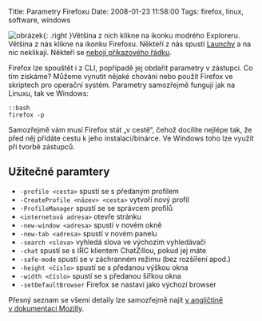 Title: Parametry Firefoxu
Date: 2008-01-23 11:58:00
Tags: firefox, linux, software, windows

![obrázek]({filename}/images/37.jpg){: .right }Většina z nich klikne na ikonku modrého Exploreru. Většina z nás klikne na ikonku Firefoxu. Někteří z nás spustí [Launchy]({filename}2007-12-29_launchy.md) a na nic neklikají. Někteří se [nebojí příkazového řádku]({filename}2007-08-30_png-a-internet-explorer.md).

Firefox lze spouštět i z CLI, popřípadě jej obdařit parametry v zástupci. Co tím získáme? Můžeme vynutit nějaké chování nebo použít Firefox ve skriptech pro operační systém. Parametry samozřejmě fungují jak na Linuxu, tak ve Windows:

    ::bash
    firefox -p

Samozřejmě vám musí Firefox stát „v cestě“, čehož docílíte nejlépe tak, že před něj přidáte cestu k jeho instalaci/binárce. Ve Windows toho lze využít při tvorbě zástupců.

## Užitečné paramtery

-    `-profile <cesta>` spustí se s předaným profilem
-    `-CreateProfile <název> <cesta>` vytvoří nový profil
-    `-ProfileManager` spustí se se správcem profilů
-    `<internetová adresa>` otevře stránku
-    `-new-window <adresa>` spustí v novém okně
-    `-new-tab <adresa>` spustí v novém panelu
-    `-search <slova>` vyhledá slova ve výchozím vyhledávači
-    `-chat` spustí se s IRC klientem ChatZillou, pokud jej máte
-    `-safe-mode` spustí se v záchranném režimu (bez rozšíření apod.)
-    `-height <číslo>` spustí se s předanou výškou okna
-    `-width <číslo>` spustí se s předanou šířkou okna
-    `-setDefaultBrowser` Firefox se nastaví jako výchozí browser

Přesný seznam se všemi detaily lze samozřejmě najít [v angličtině v dokumentaci Mozilly](http://developer.mozilla.org/en/docs/Command_Line_Options).
